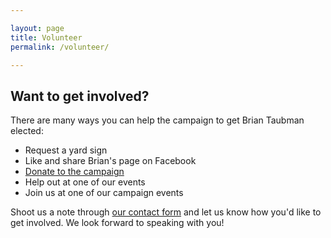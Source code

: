 ```yaml
---

layout: page
title: Volunteer
permalink: /volunteer/

---
```


## Want to get involved? 

There are many ways you can help the campaign to get Brian Taubman elected: 

* Request a yard sign 
* Like and share Brian's page on Facebook
* <a href="https://squareup.com/market/committee-to-elect-brian-m-taubman" target="_blank">Donate to the campaign</a>
* Help out at one of our events 
* Join us at one of our campaign events 

Shoot us a note through <a href="/contact">our contact form</a> and let us know how you'd like to get involved. We look forward to speaking with you! 
